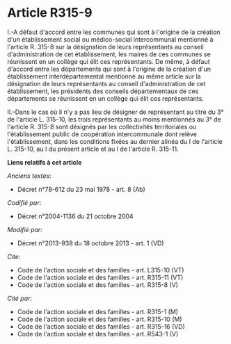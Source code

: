 # Article R315-9

I.-A défaut d'accord entre les communes qui sont à l'origine de la création d'un établissement social ou médico-social
intercommunal mentionné à l'article R. 315-8 sur la désignation de leurs représentants au conseil d'administration de cet
établissement, les maires de ces communes se réunissent en un collège qui élit ces représentants. De même, à défaut d'accord
entre les départements qui sont à l'origine de la création d'un établissement interdépartemental mentionné au même article
sur la désignation de leurs représentants au conseil d'administration de cet établissement, les présidents des conseils
départementaux de ces départements se réunissent en un collège qui élit ces représentants. 

II.-Dans le cas où il n'y a pas lieu de désigner de représentant au titre du 3° de l'article L. 315-10, les trois
représentants au moins mentionnés au 3° de l'article R. 315-8 sont désignés par les collectivités territoriales ou
l'établissement public de coopération intercommunale dont relève l'établissement, dans les conditions fixées au dernier
alinéa du I de l'article L. 315-10, au I du présent article et au I de l'article R. 315-11.

**Liens relatifs à cet article**

_Anciens textes_:

  - Décret n°78-612 du 23 mai 1978 - art. 8 (Ab)

_Codifié par_:

  - Décret n°2004-1136 du 21 octobre 2004

_Modifié par_:

  - Décret n°2013-938 du 18 octobre 2013 - art. 1 (VD)

_Cite_:

  - Code de l'action sociale et des familles - art. L315-10 (VT)
  - Code de l'action sociale et des familles - art. R315-11 (VT)
  - Code de l'action sociale et des familles - art. R315-8 (V)

_Cité par_:

  - Code de l'action sociale et des familles - art. R315-1 (M)
  - Code de l'action sociale et des familles - art. R315-10 (M)
  - Code de l'action sociale et des familles - art. R315-16 (VD)
  - Code de l'action sociale et des familles - art. R543-1 (V)
